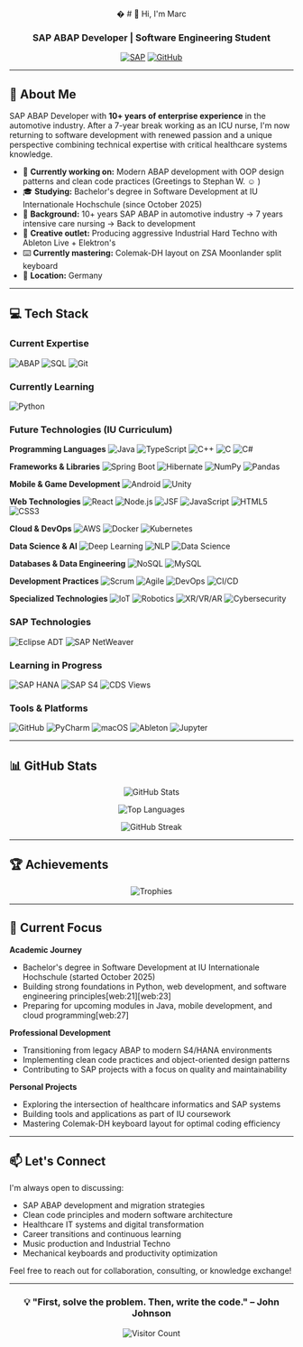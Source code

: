 <div align="center">
�
# 👋 Hi, I'm Marc

### SAP ABAP Developer | Software Engineering Student

[![SAP](https://img.shields.io/badge/SAP-0FAAFF?style=for-the-badge&logo=sap&logoColor=white)](YOUR_PROFILE_URL)
[![GitHub](https://img.shields.io/badge/GitHub-100000?style=for-the-badge&logo=github&logoColor=white)](https://github.com/22CodeGroup)

</div>

---

## 🚀 About Me

SAP ABAP Developer with **10+ years of enterprise experience** in the automotive industry. After a 7-year break working as an ICU nurse, I'm now returning to software development with renewed passion and a unique perspective combining technical expertise with critical healthcare systems knowledge.

- 🔭 **Currently working on:** Modern ABAP development with OOP design patterns and clean code practices (Greetings to Stephan W. ☺️ )
- 🎓 **Studying:** Bachelor's degree in Software Development at IU Internationale Hochschule (since October 2025)
- 💼 **Background:** 10+ years SAP ABAP in automotive industry → 7 years intensive care nursing → Back to development
- 🎵 **Creative outlet:** Producing aggressive Industrial Hard Techno with Ableton Live + Elektron's
- ⌨️ **Currently mastering:** Colemak-DH layout on ZSA Moonlander split keyboard
- 📍 **Location:** Germany

---

## 💻 Tech Stack

### Current Expertise
![ABAP](https://img.shields.io/badge/ABAP-0FAAFF?style=for-the-badge&logo=sap&logoColor=white)
![SQL](https://img.shields.io/badge/SQL-4479A1?style=for-the-badge&logo=mysql&logoColor=white)
![Git](https://img.shields.io/badge/Git-F05032?style=for-the-badge&logo=git&logoColor=white)

### Currently Learning
![Python](https://img.shields.io/badge/Python-3776AB?style=for-the-badge&logo=python&logoColor=white)

### Future Technologies (IU Curriculum)

**Programming Languages**
![Java](https://img.shields.io/badge/Java-ED8B00?style=for-the-badge&logo=openjdk&logoColor=white)
![TypeScript](https://img.shields.io/badge/TypeScript-007ACC?style=for-the-badge&logo=typescript&logoColor=white)
![C++](https://img.shields.io/badge/C++-00599C?style=for-the-badge&logo=cplusplus&logoColor=white)
![C](https://img.shields.io/badge/C-A8B9CC?style=for-the-badge&logo=c&logoColor=white)
![C#](https://img.shields.io/badge/C%23-239120?style=for-the-badge&logo=csharp&logoColor=white)

**Frameworks & Libraries**
![Spring Boot](https://img.shields.io/badge/Spring_Boot-6DB33F?style=for-the-badge&logo=spring-boot&logoColor=white)
![Hibernate](https://img.shields.io/badge/Hibernate-59666C?style=for-the-badge&logo=hibernate&logoColor=white)
![NumPy](https://img.shields.io/badge/NumPy-013243?style=for-the-badge&logo=numpy&logoColor=white)
![Pandas](https://img.shields.io/badge/Pandas-150458?style=for-the-badge&logo=pandas&logoColor=white)

**Mobile & Game Development**
![Android](https://img.shields.io/badge/Android-3DDC84?style=for-the-badge&logo=android&logoColor=white)
![Unity](https://img.shields.io/badge/Unity-000000?style=for-the-badge&logo=unity&logoColor=white)

**Web Technologies**
![React](https://img.shields.io/badge/React-20232A?style=for-the-badge&logo=react&logoColor=61DAFB)
![Node.js](https://img.shields.io/badge/Node.js-339933?style=for-the-badge&logo=nodedotjs&logoColor=white)
![JSF](https://img.shields.io/badge/JavaServer_Faces-ED8B00?style=for-the-badge&logo=java&logoColor=white)
![JavaScript](https://img.shields.io/badge/JavaScript-F7DF1E?style=for-the-badge&logo=javascript&logoColor=black)
![HTML5](https://img.shields.io/badge/HTML5-E34F26?style=for-the-badge&logo=html5&logoColor=white)
![CSS3](https://img.shields.io/badge/CSS3-1572B6?style=for-the-badge&logo=css3&logoColor=white)

**Cloud & DevOps**
![AWS](https://img.shields.io/badge/AWS-232F3E?style=for-the-badge&logo=amazon-aws&logoColor=white)
![Docker](https://img.shields.io/badge/Docker-2496ED?style=for-the-badge&logo=docker&logoColor=white)
![Kubernetes](https://img.shields.io/badge/Kubernetes-326CE5?style=for-the-badge&logo=kubernetes&logoColor=white)

**Data Science & AI**
![Deep Learning](https://img.shields.io/badge/Deep_Learning-FF6F00?style=for-the-badge&logo=tensorflow&logoColor=white)
![NLP](https://img.shields.io/badge/NLP-4285F4?style=for-the-badge&logo=google&logoColor=white)
![Data Science](https://img.shields.io/badge/Data_Science-3776AB?style=for-the-badge&logo=python&logoColor=white)

**Databases & Data Engineering**
![NoSQL](https://img.shields.io/badge/NoSQL-4DB33D?style=for-the-badge&logo=mongodb&logoColor=white)
![MySQL](https://img.shields.io/badge/MySQL-4479A1?style=for-the-badge&logo=mysql&logoColor=white)

**Development Practices**
![Scrum](https://img.shields.io/badge/Scrum-009FDA?style=for-the-badge&logo=scrumalliance&logoColor=white)
![Agile](https://img.shields.io/badge/Agile-0052CC?style=for-the-badge&logo=jira&logoColor=white)
![DevOps](https://img.shields.io/badge/DevOps-0A66C2?style=for-the-badge&logo=devops&logoColor=white)
![CI/CD](https://img.shields.io/badge/CI%2FCD-2088FF?style=for-the-badge&logo=githubactions&logoColor=white)

**Specialized Technologies**
![IoT](https://img.shields.io/badge/IoT-00979D?style=for-the-badge&logo=arduino&logoColor=white)
![Robotics](https://img.shields.io/badge/Robotics-FF6F00?style=for-the-badge&logo=ros&logoColor=white)
![XR/VR/AR](https://img.shields.io/badge/XR%2FVR%2FAR-5C2D91?style=for-the-badge&logo=meta&logoColor=white)
![Cybersecurity](https://img.shields.io/badge/Cybersecurity-000000?style=for-the-badge&logo=hackaday&logoColor=white)

### SAP Technologies
![Eclipse ADT](https://img.shields.io/badge/Eclipse_ADT-2C2255?style=for-the-badge&logo=eclipse&logoColor=white)
![SAP NetWeaver](https://img.shields.io/badge/SAP_NetWeaver-0FAAFF?style=for-the-badge&logo=sap&logoColor=white)

### Learning in Progress
![SAP HANA](https://img.shields.io/badge/SAP_HANA-0FAAFF?style=for-the-badge&logo=sap&logoColor=white)
![SAP S4](https://img.shields.io/badge/SAP_S4/HANA-0FAAFF?style=for-the-badge&logo=sap&logoColor=white)
![CDS Views](https://img.shields.io/badge/CDS_Views-0FAAFF?style=for-the-badge&logo=sap&logoColor=white)

### Tools & Platforms
![GitHub](https://img.shields.io/badge/GitHub-100000?style=for-the-badge&logo=github&logoColor=white)
![PyCharm](https://img.shields.io/badge/PyCharm-000000?style=for-the-badge&logo=pycharm&logoColor=white)
![macOS](https://img.shields.io/badge/macOS-000000?style=for-the-badge&logo=apple&logoColor=white)
![Ableton](https://img.shields.io/badge/Ableton_Live-000000?style=for-the-badge&logo=ableton-live&logoColor=white)
![Jupyter](https://img.shields.io/badge/Jupyter-F37626?style=for-the-badge&logo=jupyter&logoColor=white)

---

## 📊 GitHub Stats

<div align="center">
  
![GitHub Stats](https://github-readme-stats.vercel.app/api?username=22CodeGroup&show_icons=true&theme=dark&hide_border=true&bg_color=0D1117)

![Top Languages](https://github-readme-stats.vercel.app/api/top-langs/?username=22CodeGroup&layout=compact&theme=dark&hide_border=true&bg_color=0D1117)

![GitHub Streak](https://github-readme-streak-stats.herokuapp.com/?user=22CodeGroup&theme=dark&hide_border=true&background=0D1117)

</div>

---

## 🏆 Achievements

<div align="center">

![Trophies](https://github-profile-trophy.vercel.app/?username=22CodeGroup&theme=darkhub&no-frame=true&column=7)

</div>

---

## 🎯 Current Focus

**Academic Journey**
- Bachelor's degree in Software Development at IU Internationale Hochschule (started October 2025)
- Building strong foundations in Python, web development, and software engineering principles[web:21][web:23]
- Preparing for upcoming modules in Java, mobile development, and cloud programming[web:27]

**Professional Development**
- Transitioning from legacy ABAP to modern S4/HANA environments
- Implementing clean code practices and object-oriented design patterns
- Contributing to SAP projects with a focus on quality and maintainability

**Personal Projects**
- Exploring the intersection of healthcare informatics and SAP systems
- Building tools and applications as part of IU coursework
- Mastering Colemak-DH keyboard layout for optimal coding efficiency

---

## 📫 Let's Connect

I'm always open to discussing:
- SAP ABAP development and migration strategies
- Clean code principles and modern software architecture
- Healthcare IT systems and digital transformation
- Career transitions and continuous learning
- Music production and Industrial Techno
- Mechanical keyboards and productivity optimization

Feel free to reach out for collaboration, consulting, or knowledge exchange!

---

<div align="center">

### 💡 "First, solve the problem. Then, write the code." – John Johnson

![Visitor Count](https://visitor-badge.laobi.icu/badge?page_id=22CodeGroup.22CodeGroup)

</div>

